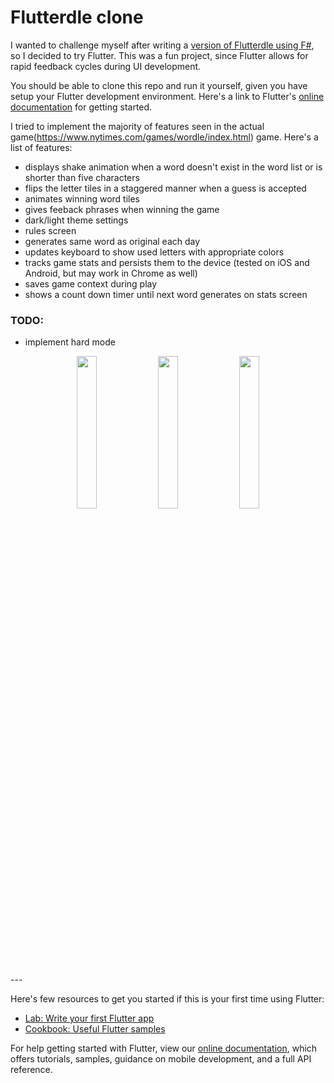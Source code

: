 # Flutterdle clone

I wanted to challenge myself after writing a [version of Flutterdle using F#](https://github.com/johnnysbug/fsharp-command-line-wordle), so I decided to try Flutter. This was a fun project, since Flutter allows for rapid feedback cycles during UI development.

You should be able to clone this repo and run it yourself, given you have setup your Flutter development environment. Here's a link to Flutter's [online documentation](https://flutter.dev/docs) for getting started.

I tried to implement the majority of features seen in the actual game(https://www.nytimes.com/games/wordle/index.html) game. Here's a list of features:

- displays shake animation when a word doesn't exist in the word list or is shorter than five characters
- flips the letter tiles in a staggered manner when a guess is accepted
- animates winning word tiles
- gives feeback phrases when winning the game
- dark/light theme settings
- rules screen
- generates same word as original each day
- updates keyboard to show used letters with appropriate colors
- tracks game stats and persists them to the device (tested on iOS and Android, but may work in Chrome as well)
- saves game context during play
- shows a count down timer until next word generates on stats screen

### TODO:
- implement hard mode

<p align="center">
<img src="https://user-images.githubusercontent.com/1800439/160267131-11238e51-d079-4e7f-9f86-fdeddca1cfcd.gif" width="25%" />
<img src="https://user-images.githubusercontent.com/1800439/160973073-e59ee475-58b8-419d-a1be-e9283e269adc.png" width="25%" />
<img src="https://user-images.githubusercontent.com/1800439/163311031-869f6e7b-bb58-4f71-8d01-c6f6ddd69006.png" width="25%" />
</p>
---

Here's few resources to get you started if this is your first time using Flutter:

- [Lab: Write your first Flutter app](https://flutter.dev/docs/get-started/codelab)
- [Cookbook: Useful Flutter samples](https://flutter.dev/docs/cookbook)

For help getting started with Flutter, view our
[online documentation](https://flutter.dev/docs), which offers tutorials,
samples, guidance on mobile development, and a full API reference.
